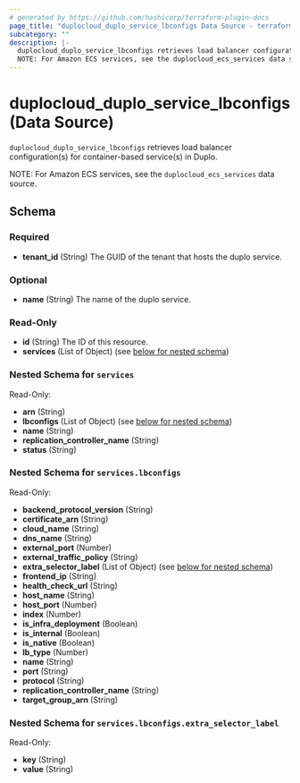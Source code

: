 ```yaml
---
# generated by https://github.com/hashicorp/terraform-plugin-docs
page_title: "duplocloud_duplo_service_lbconfigs Data Source - terraform-provider-duplocloud"
subcategory: ""
description: |-
  duplocloud_duplo_service_lbconfigs retrieves load balancer configuration(s) for container-based service(s) in Duplo.
  NOTE: For Amazon ECS services, see the duplocloud_ecs_services data source.
---
```


# duplocloud_duplo_service_lbconfigs (Data Source)

`duplocloud_duplo_service_lbconfigs` retrieves load balancer configuration(s) for container-based service(s) in Duplo.

NOTE: For Amazon ECS services, see the `duplocloud_ecs_services` data source.



<!-- schema generated by tfplugindocs -->
## Schema

### Required

- **tenant_id** (String) The GUID of the tenant that hosts the duplo service.

### Optional

- **name** (String) The name of the duplo service.

### Read-Only

- **id** (String) The ID of this resource.
- **services** (List of Object) (see [below for nested schema](#nestedatt--services))

<a id="nestedatt--services"></a>
### Nested Schema for `services`

Read-Only:

- **arn** (String)
- **lbconfigs** (List of Object) (see [below for nested schema](#nestedobjatt--services--lbconfigs))
- **name** (String)
- **replication_controller_name** (String)
- **status** (String)

<a id="nestedobjatt--services--lbconfigs"></a>
### Nested Schema for `services.lbconfigs`

Read-Only:

- **backend_protocol_version** (String)
- **certificate_arn** (String)
- **cloud_name** (String)
- **dns_name** (String)
- **external_port** (Number)
- **external_traffic_policy** (String)
- **extra_selector_label** (List of Object) (see [below for nested schema](#nestedobjatt--services--lbconfigs--extra_selector_label))
- **frontend_ip** (String)
- **health_check_url** (String)
- **host_name** (String)
- **host_port** (Number)
- **index** (Number)
- **is_infra_deployment** (Boolean)
- **is_internal** (Boolean)
- **is_native** (Boolean)
- **lb_type** (Number)
- **name** (String)
- **port** (String)
- **protocol** (String)
- **replication_controller_name** (String)
- **target_group_arn** (String)

<a id="nestedobjatt--services--lbconfigs--extra_selector_label"></a>
### Nested Schema for `services.lbconfigs.extra_selector_label`

Read-Only:

- **key** (String)
- **value** (String)


